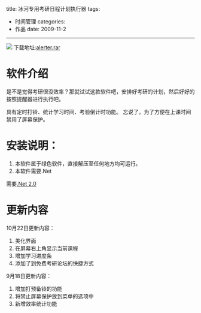 title: 冰河专用考研日程计划执行器
tags:
- 时间管理
categories:
- 作品
date: 2009-11-2
---

![](images/classalerter.png)
下载地址:[alerter.rar](download/alerter.rar)

# 软件介绍

是不是觉得考研很没效率？那就试试这款软件吧，安排好考研的计划，然后好好的按照提醒器进行执行吧。

具有定时打铃、统计学习时间、考验倒计时功能。
忘说了，为了方便在上课时间禁用了屏幕保护。

# 安装说明：
1. 本软件属于绿色软件，直接解压至任何地方均可运行。
2. 本软件需要.Net

需要[.Net 2.0](http://www.xdowns.com/soft/38/105/2006/Soft_33400.html)

# 更新内容
10月22日更新内容：
1. 美化界面
2. 在屏幕右上角显示当前课程
3. 增加学习进度条
4. 添加了到免费考研论坛的快捷方式

9月18日更新内容：
1. 增加打预备铃的功能
2. 将禁止屏幕保护放到菜单的选项中
3. 新增效率统计功能

